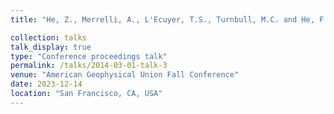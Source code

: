 ```yaml
---
title: "He, Z., Merrelli, A., L'Ecuyer, T.S., Turnbull, M.C. and He, F., Estimation of Equilibrium Climate States from Short Nonequilibrium Simulations of 3-D Exoplanet Climate Models ([Link](https://agu.confex.com/agu/fm23/meetingapp.cgi/Paper/1271122))"

collection: talks
talk_display: true
type: "Conference proceedings talk"
permalink: /talks/2014-03-01-talk-3
venue: "American Geophysical Union Fall Conference"
date: 2023-12-14
location: "San Francisco, CA, USA"
---
```


